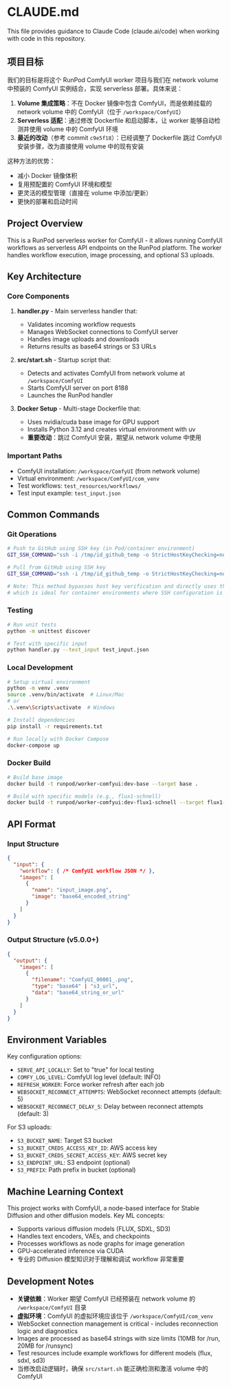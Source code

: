 # CLAUDE.md

This file provides guidance to Claude Code (claude.ai/code) when working with code in this repository.

## 项目目标

我们的目标是将这个 RunPod ComfyUI worker 项目与我们在 network volume 中预装的 ComfyUI 实例结合，实现 serverless 部署。具体来说：

1. **Volume 集成策略**：不在 Docker 镜像中包含 ComfyUI，而是依赖挂载的 network volume 中的 ComfyUI（位于 `/workspace/ComfyUI`）
2. **Serverless 适配**：通过修改 Dockerfile 和启动脚本，让 worker 能够自动检测并使用 volume 中的 ComfyUI 环境
3. **最近的改动**（参考 commit `c9e5f18`）：已经调整了 Dockerfile 跳过 ComfyUI 安装步骤，改为直接使用 volume 中的现有安装

这种方法的优势：
- 减小 Docker 镜像体积
- 复用预配置的 ComfyUI 环境和模型
- 更灵活的模型管理（直接在 volume 中添加/更新）
- 更快的部署和启动时间

## Project Overview

This is a RunPod serverless worker for ComfyUI - it allows running ComfyUI workflows as serverless API endpoints on the RunPod platform. The worker handles workflow execution, image processing, and optional S3 uploads.

## Key Architecture

### Core Components

1. **handler.py** - Main serverless handler that:
   - Validates incoming workflow requests
   - Manages WebSocket connections to ComfyUI server
   - Handles image uploads and downloads
   - Returns results as base64 strings or S3 URLs

2. **src/start.sh** - Startup script that:
   - Detects and activates ComfyUI from network volume at `/workspace/ComfyUI`
   - Starts ComfyUI server on port 8188
   - Launches the RunPod handler

3. **Docker Setup** - Multi-stage Dockerfile that:
   - Uses nvidia/cuda base image for GPU support
   - Installs Python 3.12 and creates virtual environment with uv
   - **重要改动**：跳过 ComfyUI 安装，期望从 network volume 中使用

### Important Paths

- ComfyUI installation: `/workspace/ComfyUI` (from network volume)
- Virtual environment: `/workspace/ComfyUI/com_venv`
- Test workflows: `test_resources/workflows/`
- Test input example: `test_input.json`

## Common Commands

### Git Operations
```bash
# Push to GitHub using SSH key (in Pod/container environment)
GIT_SSH_COMMAND="ssh -i /tmp/id_github_temp -o StrictHostKeyChecking=no" git push origin main

# Pull from GitHub using SSH key
GIT_SSH_COMMAND="ssh -i /tmp/id_github_temp -o StrictHostKeyChecking=no" git pull origin main

# Note: This method bypasses host key verification and directly uses the SSH key,
# which is ideal for container environments where SSH configuration is ephemeral
```

### Testing
```bash
# Run unit tests
python -m unittest discover

# Test with specific input
python handler.py --test_input test_input.json
```

### Local Development
```bash
# Setup virtual environment
python -m venv .venv
source .venv/bin/activate  # Linux/Mac
# or
.\.venv\Scripts\activate  # Windows

# Install dependencies
pip install -r requirements.txt

# Run locally with Docker Compose
docker-compose up
```

### Docker Build
```bash
# Build base image
docker build -t runpod/worker-comfyui:dev-base --target base .

# Build with specific models (e.g., flux1-schnell)
docker build -t runpod/worker-comfyui:dev-flux1-schnell --target flux1-schnell .
```

## API Format

### Input Structure
```json
{
  "input": {
    "workflow": { /* ComfyUI workflow JSON */ },
    "images": [
      {
        "name": "input_image.png",
        "image": "base64_encoded_string"
      }
    ]
  }
}
```

### Output Structure (v5.0.0+)
```json
{
  "output": {
    "images": [
      {
        "filename": "ComfyUI_00001_.png",
        "type": "base64" | "s3_url",
        "data": "base64_string_or_url"
      }
    ]
  }
}
```

## Environment Variables

Key configuration options:
- `SERVE_API_LOCALLY`: Set to "true" for local testing
- `COMFY_LOG_LEVEL`: ComfyUI log level (default: INFO)
- `REFRESH_WORKER`: Force worker refresh after each job
- `WEBSOCKET_RECONNECT_ATTEMPTS`: WebSocket reconnect attempts (default: 5)
- `WEBSOCKET_RECONNECT_DELAY_S`: Delay between reconnect attempts (default: 3)

For S3 uploads:
- `S3_BUCKET_NAME`: Target S3 bucket
- `S3_BUCKET_CREDS_ACCESS_KEY_ID`: AWS access key
- `S3_BUCKET_CREDS_SECRET_ACCESS_KEY`: AWS secret key
- `S3_ENDPOINT_URL`: S3 endpoint (optional)
- `S3_PREFIX`: Path prefix in bucket (optional)

## Machine Learning Context

This project works with ComfyUI, a node-based interface for Stable Diffusion and other diffusion models. Key ML concepts:
- Supports various diffusion models (FLUX, SDXL, SD3)
- Handles text encoders, VAEs, and checkpoints
- Processes workflows as node graphs for image generation
- GPU-accelerated inference via CUDA
- 专业的 Diffusion 模型知识对于理解和调试 workflow 非常重要

## Development Notes

- **关键依赖**：Worker 期望 ComfyUI 已经预装在 network volume 的 `/workspace/ComfyUI` 目录
- **虚拟环境**：ComfyUI 的虚拟环境应该位于 `/workspace/ComfyUI/com_venv`
- WebSocket connection management is critical - includes reconnection logic and diagnostics
- Images are processed as base64 strings with size limits (10MB for /run, 20MB for /runsync)
- Test resources include example workflows for different models (flux, sdxl, sd3)
- 当修改启动逻辑时，确保 `src/start.sh` 能正确检测和激活 volume 中的 ComfyUI